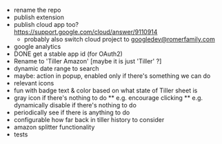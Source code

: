 * rename the repo
* publish extension
* publish cloud app too? https://support.google.com/cloud/answer/9110914
  * probably also switch cloud project to googledev@romerfamily.com
* google analytics
* DONE get a stable app id (for OAuth2)
* Rename to 'Tiller Amazon' [maybe it is just 'Tiller' ?]
* dynamic date range to search
* maybe: action in popup, enabled only if there's something we can do
* relevant icons
* fun with badge text & color based on what state of Tiller sheet is
* gray icon if there's nothing to do
** e.g. encourage clicking
** e.g. dynamically disable if there's nothing to do
* periodically see if there is anything to do
* configurable how far back in tiller history to consider
* amazon splitter functionality
* tests